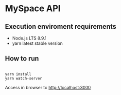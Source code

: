 # MySpace API

## Execution enviroment requirements

- Node.js LTS 8.9.1
- yarn latest stable version

## How to run
```

yarn install 
yarn watch-server

```

Access in browser to [http://localhost:3000](http://localhost:3000)
